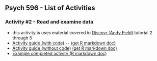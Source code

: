 ## Psych 596 - List of Activities

### Activity #2 - Read and examine data
  - this activity is uses material covered in [Discovr (Andy Field)](https://www.discovr.rocks/discovr/) tutorial 2 through 5
  - [Activity guide (with code)](examine-read/r_docs/examine-read-instructions-w-code.html) -- [(get R markdown doc)](examine-read/r_docs/examine-read-instructions-w-code.Rmd)
  - [Activity guide (without code)](examine-read/r_docs/examine-read-instructions-nocode.html)  [(get R markdown doc)](examine-read/r_docs/examine-read-instructions-nocode.Rmd)
  - [Example completed activity (R markdown doc)](examine-read/r_docs/examine-read-instructions-nocode.html)
  
